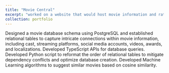 ```yaml
---
title: "Movie Central"
excerpt: "worked on a website that would host movie information and ratings <br/><img src="/images/movie.png" style="object-fit: cover; width: 300px; height: 200px; overflow: hidden;">"
collection: portfolio
---
```


Designed a movie database schema using PostgreSQL and established relational tables to capture intricate connections within movie information, including cast, streaming platforms, social media accounts, videos, awards, and localizations. Developed TypeScript APIs for database queries. Developed Python script to reformat the order of relational tables to mitigate dependency conflicts and optimize database creation. Developed Machine Learning algorithms to suggest similar movies based on cosine similarity.